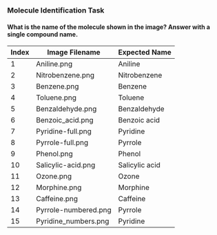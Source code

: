 ### Molecule Identification Task

#### What is the name of the molecule shown in the image? Answer with a single compound name.

| Index | Image Filename  | Expected Name     |
|------|------------------|-------------------|
| 1    | Aniline.png       | Aniline           |
| 2    | Nitrobenzene.png  | Nitrobenzene      |
| 3    | Benzene.png       | Benzene           |
| 4    | Toluene.png       | Toluene           |
| 5    | Benzaldehyde.png  | Benzaldehyde      |
| 6    | Benzoic_acid.png  | Benzoic acid      |
| 7    | Pyridine-full.png | Pyridine          |
| 8    | Pyrrole-full.png  | Pyrrole           |
| 9    | Phenol.png        | Phenol            |
| 10   | Salicylic-acid.png| Salicylic acid    |
| 11   | Ozone.png         | Ozone             |
| 12   | Morphine.png      | Morphine          |
| 13   | Caffeine.png      | Caffeine          |
| 14   | Pyrrole-numbered.png | Pyrrole         |
| 15   | Pyridine_numbers.png | Pyridine        |
